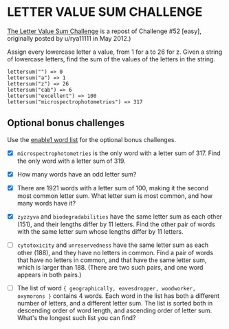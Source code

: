 # LETTER VALUE SUM CHALLENGE
[The Letter Value Sum Challenge](https://us.reddit.com/r/dailyprogrammer/comments/onfehl/20210719_challenge_399_easy_letter_value_sum/) is a repost of Challenge #52 [easy], originally posted by u/rya11111 in May 2012.)

Assign every lowercase letter a value, from 1 for a to 26 for z. Given a string of lowercase letters, find the sum of the values of the letters in the string.


```
lettersum("") => 0
lettersum("a") => 1
lettersum("z") => 26
lettersum("cab") => 6
lettersum("excellent") => 100
lettersum("microspectrophotometries") => 317
```
## Optional bonus challenges
Use the [enable1 word list](https://raw.githubusercontent.com/dolph/dictionary/master/enable1.txt) for the 
optional bonus challenges.
- [X] `microspectrophotometries` is the only word with a letter sum of 317. Find the only word with a letter sum of 319.
- [X] How many words have an odd letter sum?

- [X] There are 1921 words with a letter sum of 100, making it the second most common letter sum. What letter sum is 
  most 
   common, and how many words have it?
- [X] `zyzzyva` and `biodegradabilities` have the same letter sum as each other (151), and their lengths differ by 
  11 letters.
   Find the other pair of words with the same letter sum whose lengths differ by 11 letters.
- [ ] `cytotoxicity` and `unreservedness` have the same letter sum as each other (188), and they have no letters in 
  common. 
   Find a pair of words that have no letters in common, and that have the same letter sum, which is larger than 188. (There are two such pairs, and one word appears in both pairs.)
- [ ] The list of word `{ geographically, eavesdropper, woodworker, oxymorons }` contains 4 words. Each word in the 
  list 
   has both a different number of letters, and a different letter sum. The list is sorted both in descending order of word length, and ascending order of letter sum. What's the longest such list you can find?
